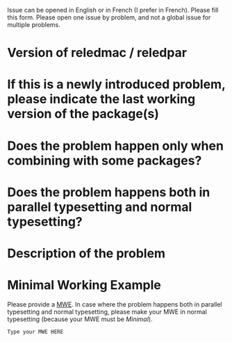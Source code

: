 Issue can be opened in English or in French (I prefer in French). Please fill this form.
Please open one issue by problem, and not a global issue for multiple problems. 

# Version of reledmac / reledpar

# If this is a newly introduced problem, please indicate the last working version of the package(s)
# Does the problem happen only when combining with some packages?

# Does the problem happens both in parallel typesetting and normal typesetting?

# Description of the problem

# Minimal Working Example

Please provide a [MWE](http://minimalbeispiel.de/mini-en.html). 
In  case where the problem happens both in parallel typesetting and normal typesetting, please make your MWE in normal typesetting (because your MWE must be _Minimal_). 

```` 
Type your MWE HERE
````
